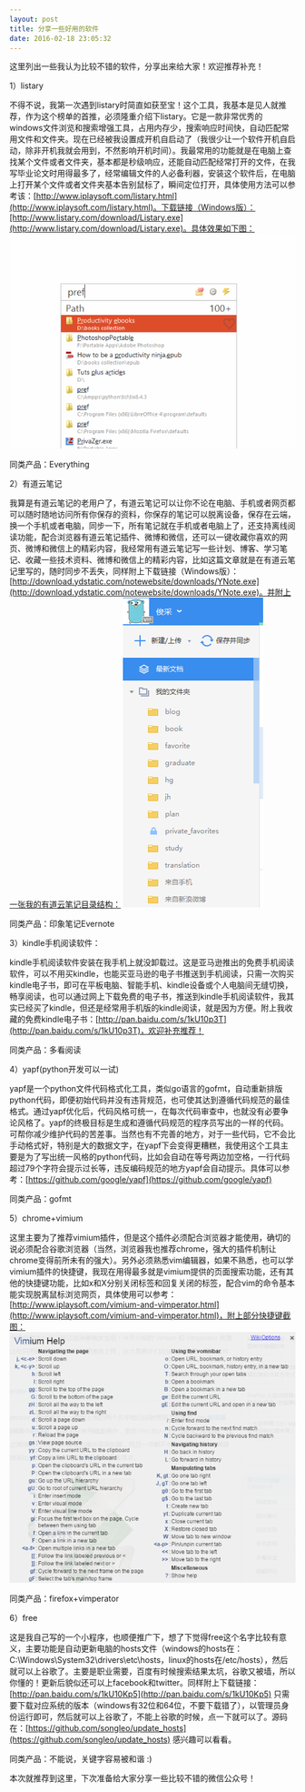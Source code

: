 ```yaml
---
layout: post
title: 分享一些好用的软件
date: 2016-02-18 23:05:32
---
```


这里列出一些我认为比较不错的软件，分享出来给大家！欢迎推荐补充！

1）listary

不得不说，我第一次遇到listary时简直如获至宝！这个工具，我基本是见人就推荐，作为这个榜单的首推，必须隆重介绍下listary。它是一款非常优秀的windows文件浏览和搜索增强工具，占用内存少，搜索响应时间快，自动匹配常用文件和文件夹。现在已经被我设置成开机自启动了（我很少让一个软件开机自启动，除非开机我就会用到，不然影响开机时间）。我最常用的功能就是在电脑上查找某个文件或者文件夹，基本都是秒级响应，还能自动匹配经常打开的文件，在我写毕业论文时用得最多了，经常编辑文件的人必备利器，安装这个软件后，在电脑上打开某个文件或者文件夹基本告别鼠标了，瞬间定位打开，具体使用方法可以参考该：[http://www.iplaysoft.com/listary.html](http://www.iplaysoft.com/listary.html)。下载链接（Windows版）：[http://www.listary.com/download/Listary.exe](http://www.listary.com/download/Listary.exe)。具体效果如下图：
![](./post_image/listary_demo.gif?raw=true)

同类产品：Everything

2）有道云笔记

我算是有道云笔记的老用户了，有道云笔记可以让你不论在电脑、手机或者网页都可以随时随地访问所有你保存的资料，你保存的笔记可以脱离设备，保存在云端，换一个手机或者电脑，同步一下，所有笔记就在手机或者电脑上了，还支持离线阅读功能，配合浏览器有道云笔记插件、微博和微信，还可以一键收藏你喜欢的网页、微博和微信上的精彩内容，我经常用有道云笔记写一些计划、博客、学习笔记、收藏一些技术资料、微博和微信上的精彩内容，比如这篇文章就是在有道云笔记里写的，随时同步不丢失，同样附上下载链接（Windows版）：[http://download.ydstatic.com/notewebsite/downloads/YNote.exe](http://download.ydstatic.com/notewebsite/downloads/YNote.exe)。并附上一张我的有道云笔记目录结构：
![](./post_image/youdao_note.png?raw=true)


同类产品：印象笔记Evernote

3）kindle手机阅读软件：

kindle手机阅读软件安装在我手机上就没卸载过。这是亚马逊推出的免费手机阅读软件，可以不用买kindle，也能买亚马逊的电子书推送到手机阅读，只需一次购买kindle电子书，即可在平板电脑、智能手机、kindle设备或个人电脑间无缝切换，畅享阅读，也可以通过网上下载免费的电子书，推送到kindle手机阅读软件，我其实已经买了kindle，但还是经常用手机版的kindle阅读，就是因为方便。附上我收藏的免费kindle电子书：[http://pan.baidu.com/s/1kU10p3T](http://pan.baidu.com/s/1kU10p3T)，欢迎补充推荐！

同类产品：多看阅读

4）yapf(python开发可以一试)

yapf是一个python文件代码格式化工具，类似go语言的gofmt，自动重新排版python代码，即便初始代码并没有违背规范，也可使其达到遵循代码规范的最佳格式。通过yapf优化后，代码风格可统一，在每次代码审查中，也就没有必要争论风格了。yapf的终极目标是生成和遵循代码规范的程序员写出的一样的代码。可帮你减少维护代码的苦差事。当然也有不完善的地方，对于一些代码，它不会比手动格式好，特别是大的数据文字，在yapf下会变得更糟糕，我使用这个工具主要是为了写出统一风格的python代码，比如会自动在等号两边加空格，一行代码超过79个字符会提示过长等，违反编码规范的地方yapf会自动提示。具体可以参考：[https://github.com/google/yapf](https://github.com/google/yapf) 

同类产品：gofmt

5）chrome+vimium

这里主要为了推荐vimium插件，但是这个插件必须配合浏览器才能使用，确切的说必须配合谷歌浏览器（当然，浏览器我也推荐chrome，强大的插件机制让chrome变得前所未有的强大）。另外必须熟悉vim编辑器，如果不熟悉，也可以学vimium插件的快捷键，我现在用得最多就是vimium提供的页面搜索功能，还有其他的快捷键功能，比如x和X分别关闭标签和回复关闭的标签，配合vim的命令基本能实现脱离鼠标浏览网页，具体使用可以参考：[http://www.iplaysoft.com/vimium-and-vimperator.html](http://www.iplaysoft.com/vimium-and-vimperator.html)，附上部分快捷键截图：
![](post_image/vimium_help.png?raw=true)

同类产品：firefox+vimperator

6）free

这是我自己写的一个小程序，也顺便推广下，想了下觉得free这个名字比较有意义，主要功能是自动更新电脑的hosts文件（windows的hosts在：C:\Windows\System32\drivers\etc\hosts，linux的hosts在/etc/hosts），然后就可以上谷歌了。主要是职业需要，百度有时候搜索结果太坑，谷歌又被墙，所以你懂的！更新后貌似还可以上facebook和twitter。同样附上下载链接：[http://pan.baidu.com/s/1kU10Kp5](http://pan.baidu.com/s/1kU10Kp5) 只需要下载对应系统的版本（windows有32位和64位，不要下载错了），以管理员身份运行即可，然后就可以上谷歌了，不能上谷歌的时候，点一下就可以了。源码在：[https://github.com/songleo/update_hosts](https://github.com/songleo/update_hosts) 感兴趣可以看看。

同类产品：不能说，关键字容易被和谐 :)

本次就推荐到这里，下次准备给大家分享一些比较不错的微信公众号！